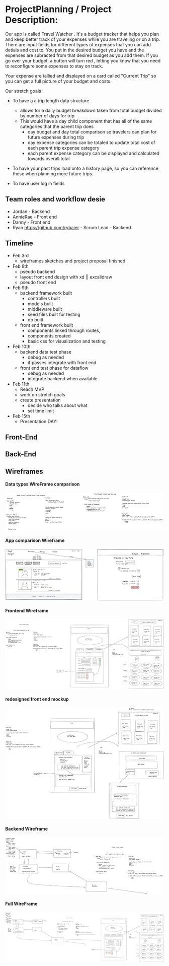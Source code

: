 # ProjectPlanning / Project Description: 
Our app is called Travel Watcher . It's a budget tracker that helps you plan and  keep better track of your expenses while you are traveling or on a trip. There are input fields for different types of expenses that you can add detials and cost to. You put in the desired budget you have and the expenses are subracted from that desired budget as you add them. If you go over your budget, a button will turn red , letting you know that you need to reconfigure some expenses to stay on track.  

Your expense are tallied and displayed on a card called "Current Trip" so you can get a full picture of your budget and costs. 

Our stretch goals : 
- To have a a trip length data structure 
    - allows for a daily budget breakdown taken from total budget divided by number of days for trip 
    - This would have a day child component that has all of the same categories that the parent trip does
        - day budget and day total comparison so travelers can plan for future expenses during trip
        - day expense categories can be totaled to update total cost of each parent trip expense category 
        - each parent expense category can be displayed and calculated towards overall total
    
- To have your past trips load onto a history page, so you can reference these when planning more future trips. 
- To have user log in fields 


## Team roles and workflow desie
- Jordan - Backend
- AnnieRae - Front end
- Danny - Front end
- Ryan https://github.com/rybaier - Scrum Lead - Backend

## Timeline
- Feb 3rd 
    - wireframes sketches and project proposal finished
- Feb 8th 
    - pseudo backend 
    - layout front end design with xd || excalidraw
    - pseudo front end
- Feb 9th 
    - backend framework built
        - controllers built
        - models built
        - middleware built
        - seed files built for testing 
        - db built
    - front end framework built 
        - components linked through routes, 
        - components created
        - basic css for visualization and testing
- Feb 10th
    - backend data test phase 
        - debug as needed 
        - if passes integrate with front end 
    - front end test phase for dataflow 
        - debug as needed
        - integrate backend when available
- Feb 11th 
    - Reach MVP 
    - work on stretch goals 
    - create presentation 
        - decide who talks about what
        - set time limit
- Feb 15th    
    - Presentation DAY!

## Front-End

## Back-End

## Wireframes
#### Data types WireFrame comparison
![alt text](https://github.com/WaterMERN/ProjectPlanning/blob/main/wireframes/datatypesforpossibleapps.png)
#### App comparison Wireframe 
![alt text](https://github.com/WaterMERN/ProjectPlanning/blob/main/wireframes/frontendDannytest.png)
#### Frontend  Wireframe 
![alt text](https://github.com/WaterMERN/ProjectPlanning/blob/main/wireframes/TravelBudgeter%20front%20end%20sketch.png)
#### redesigned front end mockup
![alt text](https://github.com/WaterMERN/ProjectPlanning/blob/main/wireframes/2-10%20frontend%20remock.png)
#### Backend Wireframe
![alt text](https://github.com/WaterMERN/ProjectPlanning/blob/main/wireframes/Travel%20budgeter%20BACKEND.png)
#### Full WireFrame
![alt text](https://github.com/WaterMERN/ProjectPlanning/blob/main/wireframes/TravelBudgeter%20FRONT%20AND%20BACK%20ENDS.png)
